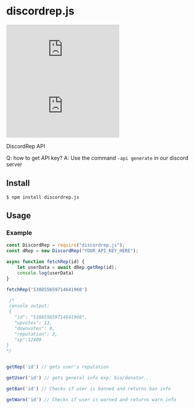 # discordrep.js
![size](https://img.shields.io/bundlephobia/min/discordrep.js)
![npm](https://img.shields.io/npm/v/discordrep.js)

DiscordRep API


Q: how to get API key?
A: Use the command `-api generate` in our discord server

## Install

```
$ npm install discordrep.js
```

## Usage

### Example
```js
const DiscordRep = require("discordrep.js");
const dRep = new DiscordRep("YOUR_API_KEY_HERE");

async function fetchRep(id) {
    let userData = await dRep.getRep(id);
    console.log(userData)
}

fetchRep('538855659714641960')

 /*
 console output:
 {
   "id": "538855659714641960",
   "upvotes": 13,
   "downvotes": 0,
   "reputation": 3,
   "xp":12409
}
*/

```

```js

getRep('id') // gets user's reputation

getUser('id') // gets general info exp: bio/donator...

getBan('id') // Checks if user is banned and returns ban info

getWarn('id') // Checks if user is warned and returns warn info

```
